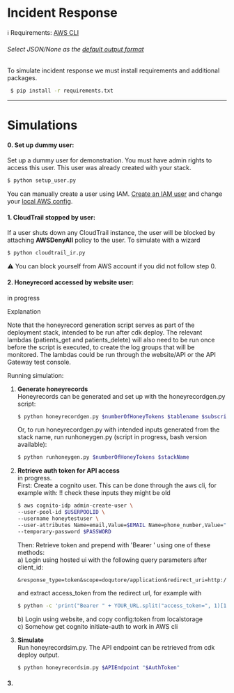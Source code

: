 # Incident Response

:information_source:
Requirements: [AWS CLI](https://docs.aws.amazon.com/cli/latest/userguide/install-cliv2.html "Install AWS CLI")
<br/> 
###### Select JSON/None as the [default output format](https://docs.aws.amazon.com/cli/latest/userguide/cli-chap-configure.html "Configuring the AWS CLI")

To simulate incident response we must install requirements and additional packages.
<br/>
```bash
 $ pip install -r requirements.txt
 ```

----
# Simulations
#### 0. Set up dummy user: 
Set up a dummy user for demonstration. You must have admin rights to access this user. This user was already created with your stack. 
```bash
$ python setup_user.py
 ```
 You can manually create a user using IAM. [Create an IAM user](https://docs.aws.amazon.com/IAM/latest/UserGuide/id_users_create.html "Create AWS IAM user guide") and change your [local AWS config](https://docs.aws.amazon.com/cli/latest/userguide/cli-chap-configure.html "Configuring the AWS CLI"). 


#### 1. CloudTrail stopped by user: 
If a user shuts down any CloudTrail instance, the user will be blocked by attaching <b>AWSDenyAll</b> policy to the user.
To simulate with a wizard
```bash
$ python cloudtrail_ir.py
 ```
:warning: You can block yourself from AWS account if you did not follow step 0. 


#### 2. Honeyrecord accessed by website user:
in progress

Explanation

Note that the honeyrecord generation script serves as part of the deployment stack, intended to be run after cdk deploy. The relevant lambdas (patients_get and patients_delete) will also need to be run once before the script is executed, to create the log groups that will be monitored. The lambdas could be run through the website/API or the API Gateway test console.

Running simulation:
1. <b>Generate honeyrecords</b>  
Honeyrecords can be generated and set up with the honeyrecordgen.py script:
    ```bash
    $ python honeyrecordgen.py $numberOfHoneyTokens $tablename $subscriptionFilterdestinationArn $sourceLogGroupName $sourceLogGroupName2 ...
    ```
    Or, to run honeyrecordgen.py with intended inputs generated from the stack name, run runhoneygen.py (script in progress, bash version available):
    ```bash
    $ python runhoneygen.py $numberOfHoneyTokens $stackName
    ```
2. <b>Retrieve auth token for API access</b>  
in progress.  
First: Create a cognito user. This can be done through the aws cli, for example with:
    !! check these inputs they might be old
    ```bash
    $ aws cognito-idp admin-create-user \
    --user-pool-id $USERPOOLID \
    --username honeytestuser \
    --user-attributes Name=email,Value=$EMAIL Name=phone_number,Value="+1212555123" Name=custom:type,Value=doctor Name=email_verified,Value=True Name=phone_number_verified,Value=True \
    --temporary-password $PASSWORD
    ```
    Then: Retrieve token and prepend with 'Bearer ' using one of these methods:  
    a) Login using hosted ui with the following query parameters after client_id:
    ```
    &response_type=token&scope=doqutore/application&redirect_uri=http://localhost
    ```
    and extract access_token from the redirect url, for example with
    ```bash
    $ python -c 'print("Bearer " + YOUR_URL.split("access_token=", 1)[1].split("&")[0])'
    ```
    b) Login using website, and copy config:token from localstorage  
    c) Somehow get cognito initiate-auth to work in AWS cli
 
 3. <b>Simulate</b>  
Run honeyrecordsim.py.
The API endpoint can be retrieved from cdk deploy output.
    ```bash
    $ python honeyrecordsim.py $APIEndpoint "$AuthToken"
    ```


#### 3.